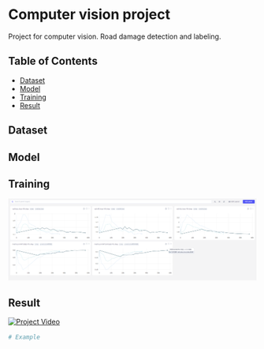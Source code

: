# Computer vision project
Project for computer vision. Road damage detection and labeling.



## Table of Contents
- [Dataset](#Dataset)
- [Model](#Model)
- [Training](#Training)
- [Result](#Result)

## Dataset


## Model

## Training

![Training](./training.png)

## Result

[![Project Video](https://img.youtube.com/watch?v=m9fH9OWn8YM/0.jpg)](https://www.youtube.com/watch?v=m9fH9OWn8YM)

```bash
# Example 

